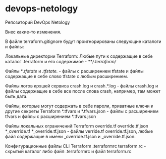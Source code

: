 # devops-netology
Репозиторий DevOps Netology

Внес какие-то изменения.

В файле terraform.gitignore будут проигнорированы следующие каталоги и файлы:

Локальные директории Terraform:
Любые пути к содержащие в себе каталог .terraform и его содержимое - ***/.terraform/*

Файлы **.tfstate* и *.tfstate.* - файлы с расширением tfstate и файлы содержащие в себе слово tfstate c любым расширением.

Файлы логов крэшей сервиса crash.log и crash.*.log - файлы crash.log и файлы содержащие в себе все после слова crash, например, там может быть дата.

Файлы, которые могут содержать в себе пароли, приватные ключи и другие секреты Terraform *.tfvars и *.tfvars.json - файлы с расширением tfvars и файлы с расширением *.tfvars.json

Файлы локальных ограничений Terraform override.tf override.tf.json *_override.tf *_override.tf.json - файлы verride.tf override.tf.json, любые файл содержащие в имени _override.tf.json и _override.tf.json.

Конфигурационные файлы CLI Terraform .terraformrc terraform.rc - скрытый каталог либо файл .terraformrc и файл terraform.rc